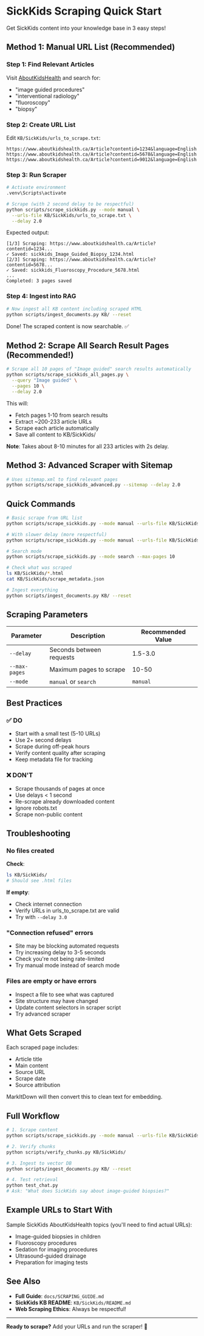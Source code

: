 # SickKids Scraping Quick Start

Get SickKids content into your knowledge base in 3 easy steps!

## Method 1: Manual URL List (Recommended)

### Step 1: Find Relevant Articles

Visit [AboutKidsHealth](https://www.aboutkidshealth.ca/) and search for:

- "image guided procedures"
- "interventional radiology"
- "fluoroscopy"
- "biopsy"

### Step 2: Create URL List

Edit `KB/SickKids/urls_to_scrape.txt`:

```text
https://www.aboutkidshealth.ca/Article?contentid=1234&language=English
https://www.aboutkidshealth.ca/Article?contentid=5678&language=English
https://www.aboutkidshealth.ca/Article?contentid=9012&language=English
```

### Step 3: Run Scraper

```bash
# Activate environment
.venv\Scripts\activate

# Scrape (with 2 second delay to be respectful)
python scripts/scrape_sickkids.py --mode manual \
  --urls-file KB/SickKids/urls_to_scrape.txt \
  --delay 2.0
```

Expected output:

```
[1/3] Scraping: https://www.aboutkidshealth.ca/Article?contentid=1234...
✓ Saved: sickkids_Image_Guided_Biopsy_1234.html
[2/3] Scraping: https://www.aboutkidshealth.ca/Article?contentid=5678...
✓ Saved: sickkids_Fluoroscopy_Procedure_5678.html
...
Completed: 3 pages saved
```

### Step 4: Ingest into RAG

```bash
# Now ingest all KB content including scraped HTML
python scripts/ingest_documents.py KB/ --reset
```

Done! The scraped content is now searchable. ✅

## Method 2: Scrape All Search Result Pages (Recommended!)

```bash
# Scrape all 10 pages of "Image guided" search results automatically
python scripts/scrape_sickkids_all_pages.py \
  --query "Image guided" \
  --pages 10 \
  --delay 2.0
```

This will:

- Fetch pages 1-10 from search results
- Extract ~200-233 article URLs
- Scrape each article automatically
- Save all content to KB/SickKids/

**Note**: Takes about 8-10 minutes for all 233 articles with 2s delay.

## Method 3: Advanced Scraper with Sitemap

```bash
# Uses sitemap.xml to find relevant pages
python scripts/scrape_sickkids_advanced.py --sitemap --delay 2.0
```

## Quick Commands

```bash
# Basic scrape from URL list
python scripts/scrape_sickkids.py --mode manual --urls-file KB/SickKids/urls_to_scrape.txt

# With slower delay (more respectful)
python scripts/scrape_sickkids.py --mode manual --urls-file KB/SickKids/urls_to_scrape.txt --delay 3.0

# Search mode
python scripts/scrape_sickkids.py --mode search --max-pages 10

# Check what was scraped
ls KB/SickKids/*.html
cat KB/SickKids/scrape_metadata.json

# Ingest everything
python scripts/ingest_documents.py KB/ --reset
```

## Scraping Parameters

| Parameter     | Description              | Recommended Value |
| ------------- | ------------------------ | ----------------- |
| `--delay`     | Seconds between requests | 1.5-3.0           |
| `--max-pages` | Maximum pages to scrape  | 10-50             |
| `--mode`      | `manual` or `search`     | `manual`          |

## Best Practices

### ✅ DO

- Start with a small test (5-10 URLs)
- Use 2+ second delays
- Scrape during off-peak hours
- Verify content quality after scraping
- Keep metadata file for tracking

### ❌ DON'T

- Scrape thousands of pages at once
- Use delays < 1 second
- Re-scrape already downloaded content
- Ignore robots.txt
- Scrape non-public content

## Troubleshooting

### No files created

**Check**:

```bash
ls KB/SickKids/
# Should see .html files
```

**If empty**:

- Check internet connection
- Verify URLs in urls_to_scrape.txt are valid
- Try with `--delay 3.0`

### "Connection refused" errors

- Site may be blocking automated requests
- Try increasing delay to 3-5 seconds
- Check you're not being rate-limited
- Try manual mode instead of search mode

### Files are empty or have errors

- Inspect a file to see what was captured
- Site structure may have changed
- Update content selectors in scraper script
- Try advanced scraper

## What Gets Scraped

Each scraped page includes:

- Article title
- Main content
- Source URL
- Scrape date
- Source attribution

MarkItDown will then convert this to clean text for embedding.

## Full Workflow

```bash
# 1. Scrape content
python scripts/scrape_sickkids.py --mode manual --urls-file KB/SickKids/urls_to_scrape.txt --delay 2.0

# 2. Verify chunks
python scripts/verify_chunks.py KB/SickKids/

# 3. Ingest to vector DB
python scripts/ingest_documents.py KB/ --reset

# 4. Test retrieval
python test_chat.py
# Ask: "What does SickKids say about image-guided biopsies?"
```

## Example URLs to Start With

Sample SickKids AboutKidsHealth topics (you'll need to find actual URLs):

- Image-guided biopsies in children
- Fluoroscopy procedures
- Sedation for imaging procedures
- Ultrasound-guided drainage
- Preparation for imaging tests

## See Also

- **Full Guide**: `docs/SCRAPING_GUIDE.md`
- **SickKids KB README**: `KB/SickKids/README.md`
- **Web Scraping Ethics**: Always be respectful!

---

**Ready to scrape?** Add your URLs and run the scraper! 🚀

